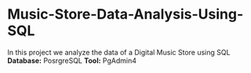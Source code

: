 # Music-Store-Data-Analysis-Using-SQL
In this project we analyze the data of a Digital Music Store using SQL
**Database:** PosrgreSQL
**Tool:** PgAdmin4
